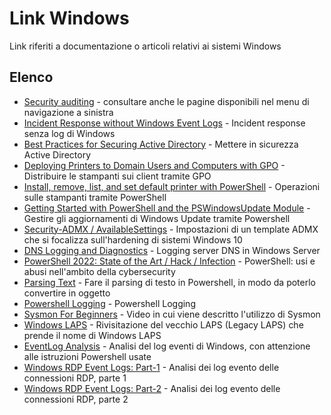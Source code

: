 # Link Windows

Link riferiti a documentazione o articoli relativi ai sistemi Windows

## Elenco

- [Security auditing](https://learn.microsoft.com/en-us/windows/security/threat-protection/auditing/security-auditing-overview) - consultare anche le pagine disponibili nel menu di navigazione a sinistra
- [Incident Response without Windows Event Logs](https://labs.jumpsec.com/no-logs-no-problem-incident-response-without-windows-event-logs/) - Incident response senza log di Windows
- [Best Practices for Securing Active Directory](https://learn.microsoft.com/en-us/windows-server/identity/ad-ds/plan/security-best-practices/best-practices-for-securing-active-directory) - Mettere in sicurezza Active Directory
- [Deploying Printers to Domain Users and Computers with GPO](https://woshub.com/deploy-printers-to-users-gpo/) - Distribuire le stampanti sui client tramite GPO
- [Install, remove, list, and set default printer with PowerShell](https://4sysops.com/archives/install-remove-list-and-set-default-printer-with-powershell/) - Operazioni sulle stampanti tramite PowerShell
- [Getting Started with PowerShell and the PSWindowsUpdate Module](https://adamtheautomator.com/pswindowsupdate/) - Gestire gli aggiornamenti di Windows Update tramite Powershell
- [Security-ADMX / AvailableSettings](https://github.com/Harvester57/Security-ADMX/blob/main/AvailableSettingsEN.md) - Impostazioni di un template ADMX che si focalizza sull'hardening di sistemi Windows 10
- [DNS Logging and Diagnostics](https://learn.microsoft.com/en-us/previous-versions/windows/it-pro/windows-server-2012-r2-and-2012/dn800669(v=ws.11)) - Logging server DNS in Windows Server
- [PowerShell 2022: State of the Art / Hack / Infection](https://www.youtube.com/watch?v=hDbqXWGifls) - PowerShell: usi e abusi nell'ambito della cybersecurity
- [Parsing Text](https://powershell.one/tricks/parsing/text) - Fare il parsing di testo in Powershell, in modo da poterlo convertire in oggetto
- [Powershell Logging](https://learn.microsoft.com/en-us/powershell/module/microsoft.powershell.core/about/about_logging_windows?view=powershell-7.3) - Powershell Logging
- [Sysmon For Beginners](https://www.youtube.com/watch?v=7P_XzFUwQxw) - Video in cui viene descritto l'utilizzo di Sysmon
- [Windows LAPS](https://www.scip.ch/en/?labs.20230518) - Rivisitazione del vecchio LAPS (Legacy LAPS) che prende il nome di Windows LAPS
- [EventLog Analysis](https://amr-git-dot.github.io/forensic%20investigation/EventLog_Analysis/) - Analisi del log eventi di Windows, con attenzione alle istruzioni Powershell usate
- [Windows RDP Event Logs: Part-1](https://systemweakness.com/windows-rdp-event-logs-identification-tracking-and-investigation-part-1-d1f23e26cc05) - Analisi dei log evento delle connessioni RDP, parte 1
- [Windows RDP Event Logs: Part-2](https://systemweakness.com/windows-rdp-event-logs-part-2-bbbc35898455) - Analisi dei log evento delle connessioni RDP, parte 2